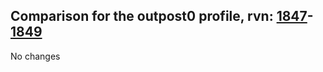 ## Comparison for the outpost0 profile, rvn: [1847](https://github.com/PRO100KatYT/FortniteProfileRevisions/tree/main/profiles/outpost0/1847%20outpost0.json)-[1849](https://github.com/PRO100KatYT/FortniteProfileRevisions/tree/main/profiles/outpost0/1849%20outpost0.json)

No changes
